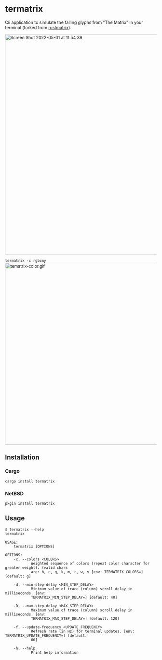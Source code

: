 # termatrix
Cli application to simulate the falling glyphs from "The Matrix" in your terminal (forked from [rustmatrix](https://github.com/meganehouser/rustmatrix)).

<img width="726" alt="Screen Shot 2022-05-01 at 11 54 39" src="https://user-images.githubusercontent.com/412853/166158329-bd5fe01a-bcf1-4a98-932c-cc6149675786.png">

`termatrix -c rgbcmy`
<img width="600" alt="tematrix-color.gif" src="https://user-images.githubusercontent.com/412853/191857343-43f8ea6f-7c70-452c-a958-55c3b3654683.gif">


## Installation

### Cargo
```shell
cargo install termatrix
```

### NetBSD
```shell
pkgin install termatrix
```

## Usage

```shell
$ termatrix --help
termatrix

USAGE:
    termatrix [OPTIONS]

OPTIONS:
    -c, --colors <COLORS>
            Weighted sequence of colors (repeat color character for greater weight). (valid chars
            are: b, c, g, k, m, r, w, y [env: TERMATRIX_COLORS=] [default: g]

    -d, --min-step-delay <MIN_STEP_DELAY>
            Minimum value of trace (column) scroll delay in milliseconds. [env:
            TERMATRIX_MIN_STEP_DELAY=] [default: 40]

    -D, --max-step-delay <MAX_STEP_DELAY>
            Maximum value of trace (column) scroll delay in milliseconds. [env:
            TERMATRIX_MAX_STEP_DELAY=] [default: 120]

    -f, --update-frequency <UPDATE_FREQUENCY>
            Refresh rate (in Hz) for terminal updates. [env: TERMATRIX_UPDATE_FREQUENCY=] [default:
            60]

    -h, --help
            Print help information
```
